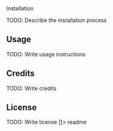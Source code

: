 <snippet>
  <content><![CDATA[
# ${1:Real Time Object Detection API Using YOLO}
Full data pipeline for object detection using YOLO and API

## Installation
TODO: Describe the installation process
## Usage
TODO: Write usage instructions

## Credits
TODO: Write credits
## License
TODO: Write license
]]></content>
  <tabTrigger>readme</tabTrigger>
</snippet>